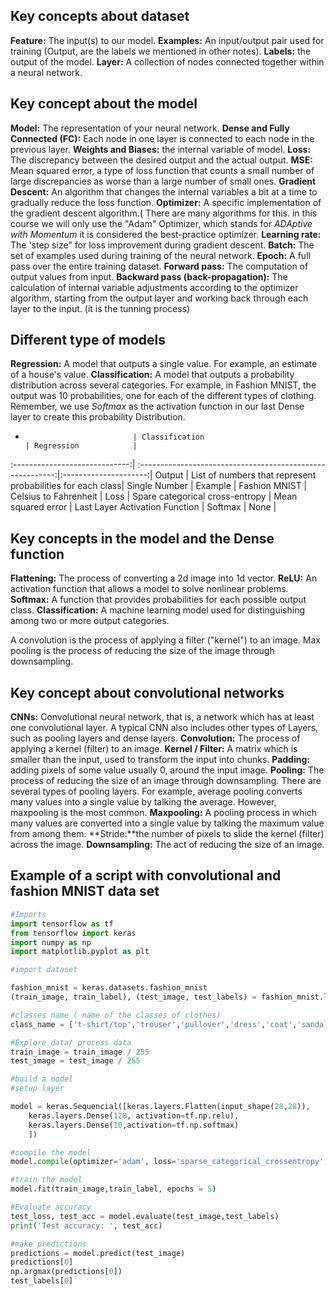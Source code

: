 
## Key concepts about dataset

**Feature:** The input(s) to our model.
**Examples:** An input/output pair used for training (Output, are the labels we mentioned in other notes).
**Labels:** the output of the model.
**Layer:** A collection of nodes connected together within a neural network.

## Key concept about the model

**Model:** The representation of your neural network.
**Dense and Fully Connected (FC):** Each node in one layer is connected to each node in the previous layer.
**Weights and Biases:** the internal variable of model.
**Loss:** The discrepancy between the desired output and the actual output.
**MSE:** Mean squared error, a type of loss function that counts a small number of large discrepancies as worse than a large number of small ones.
**Gradient Descent:** An algorithm that changes the internal variables a bit at a time to gradually reduce the loss function.
**Optimizer:** A specific implementation of the gradient descent algorithm.( There are many algorithms for this. in this course we will only use the "Adam" Optimizer, which stands for _ADAptive with Momentum_ it is considered the best-practice optimizer.
**Learning rate:** The 'step size" for loss improvement during gradient descent.
**Batch:** The set of examples used during training of the neural network.
**Epoch:** A full pass over the entire training dataset.
**Forward pass:** The computation of output values from input.
**Backward pass (back-propagation):** The calculation of internal variable adjustments according to the optimizer algorithm, starting from the output layer and working back through each layer to the input. (it is the tunning process)

## Different type of models

**Regression:** A model that outputs a single value. For example, an estimate of a house's value.
**Classification:** A model that outputs a probability distribution across several categories. For example, in Fashion MNIST, the output was 10 probabilities, one for each of the different types of clothing. Remember, we use _Softmax_ as the activation function in our last Dense layer to create this probability Distribution.

 +                             | Classification                                             | Regression            |
:-----------------------------:| :---------------------------------------------------------:|:---------------------:|
Output                         | List of numbers that represent probabilities for each class| Single Number         |
Example                        | Fashion MNIST                                              | Celsius to Fahrenheit |
Loss                           | Spare categorical cross-entropy                            | Mean squared error    |
Last Layer Activation Function | Softmax                                                    | None                  |

## Key concepts in the model and the Dense function

**Flattening:** The process of converting a 2d image into 1d vector.
**ReLU:** An activation function that allows a model to solve nonlinear problems.
**Softmax:** A function that provides probabilities for each possible output class.
**Classification:** A machine learning model used for distinguishing among two or more output categories.

A convolution is the process of applying a filter ("kernel") to an image. Max pooling is the process of reducing the size of the image through downsampling.

## Key concept about convolutional networks

**CNNs:** Convolutional neural network, that is, a network which has at least one convolutional layer. A typical CNN also includes other types of Layers, such as pooling layers and dense layers.
**Convolution:** The process of applying a kernel (filter) to an image.
**Kernel / Filter:** A matrix which is smaller than the input, used to transform the input into chunks.
**Padding:** adding pixels of some value usually 0, around the input image.
**Pooling:** The process of reducing the size of an image through downsampling. There are several types of pooling layers. For example, average pooling converts many values into a single value by talking the average. However, maxpooling is the most common.
**Maxpooling:** A pooling process in which many values are converted into a single value by talking the maximum value from among them.
**Stride:**the number of pixels to slide the kernel (filter) across the image.
**Downsampling:** The act of reducing the size of an image.

## Example of  a script with convolutional and fashion MNIST data set

```python
#Imports
import tensorflow as tf
from tensorflow import keras
import numpy as np
import matplotlib.pyplot as plt

#import dataset

fashion_mnist = keras.datasets.fashion_mnist
(train_image, train_label), (test_image, test_labels) = fashion_mnist.load_data()

#classes name ( name of the classes of clothes)
class_name = ['t-shirt/top','trouser','pullover','dress','coat','sandal','shirt','sneakers','bag','Ankle boot']

#Explore data/ process data
train_image = train_image / 255
test_image = test_image / 255

#build a model
#setup layer

model = keras.Sequencial([keras.layers.Flatten(input_shape(28,28)),
	keras.layers.Dense(128, activation=tf.np.relu),
	keras.layers.Dense(10,activation=tf.np.softmax)
	])

#compile the model
model.compile(optimizer='adam', loss='sparse_categorical_crossentropy',metrics=['accuracy'])

#train the model
model.fit(train_image,train_label, epochs = 5)

#Evaluate accuracy
test_loss, test_acc = model.evaluate(test_image,test_labels)
print('Test accuracy: ', test_acc)

#make predictions
predictions = model.predict(test_image)
predictions[0]
np.argmax(predictions[0])
test_labels[0]

```
